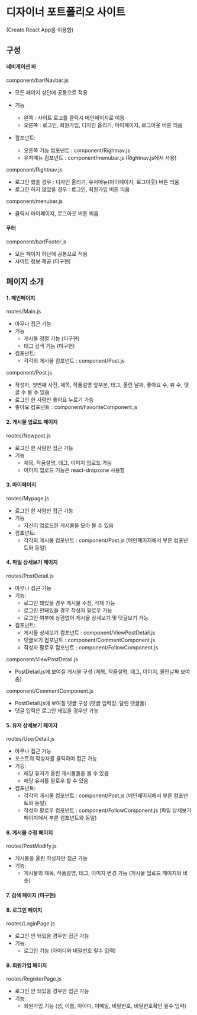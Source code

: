 # 디자이너 포트폴리오 사이트

(Create React App을 이용함)

## 구성

#### 네비게이션 바

component/bar/Navbar.js

- 모든 페이지 상단에 공통으로 적용
- 기능

  - 왼쪽 : 사이트 로고를 클릭시 메인페이지로 이동
  - 오른쪽 : 로그인, 회원가입, 디자인 올리기, 마이페이지, 로그아웃 버튼 띄움

- 컴포넌트:
  - 오른쪽 기능 컴포넌트 : component/Rightnav.js
  - 유저메뉴 컴포넌트 : component/menubar.js (Rightnav.js에서 사용)

component/Rightnav.js

- 로그인 했을 경우 : 디자인 올리기, 유저메뉴(마이페이지, 로그아웃) 버튼 띄움
- 로그인 하지 않았을 경우 : 로그인, 회원가입 버튼 띄움

component/menubar.js

- 클릭시 마이페이지, 로그아웃 버튼 띄움

#### 푸터

component/bar/Footer.js

- 모든 페이지 하단에 공통으로 적용
- 사이트 정보 제공 (미구현)

## 페이지 소개

#### 1. 메인페이지

routes/Main.js

- 아무나 접근 가능
- 기능
  - 게시물 정렬 기능 (미구현)
  - 태그 검색 기능 (미구현)
- 컴포넌트:
  - 각각의 게시물 컴포넌트 : component/Post.js

component/Post.js

- 작성자, 첫번째 사진, 제목, 작품설명 앞부분, 태그, 올린 날짜, 좋아요 수, 뷰 수, 댓글 수 볼 수 있음
- 로그인 한 사람만 좋아요 누르기 가능
- 좋아요 컴포넌트 : component/FavoriteComponent.js

#### 2. 게시물 업로드 페이지

routes/Newpost.js

- 로그인 한 사람만 접근 가능
- 기능
  - 제목, 작품설명, 태그, 이미지 업로드 가능
  - 이미지 업로드 기능은 react-dropzone 사용함

#### 3. 마이페이지

routes/Mypage.js

- 로그인 한 사람만 접근 가능
- 기능
  - 자신이 업로드한 게시물들 모아 볼 수 있음
- 컴포넌트:
  - 각각의 게시물 컴포넌트 : component/Post.js (메인페이지에서 부른 컴포넌트와 동일)

#### 4. 파일 상세보기 페이지

routes/PostDetail.js

- 아무나 접근 가능
- 기능:
  - 로그인 돼있을 경우 게시물 수정, 삭제 가능
  - 로그인 안돼있을 경우 작성자 팔로우 가능
  - 로그인 여부에 상관없이 게시물 상세보기 및 댓글보기 가능
- 컴포넌트:
  - 게시물 상세보기 컴포넌트 : component/ViewPostDetail.js
  - 댓글보기 컴포넌트 : component/CommentComponent.js
  - 작성자 팔로우 컴포넌트 : component/FollowComponent.js

component/ViewPostDetail.js

- PostDetail.js에 보여질 게시물 구성 (제목, 작품설명, 태그, 이미지, 올린날짜 보여줌)

component/CommentComponent.js

- PostDetail.js에 보여질 댓글 구성 (댓글 입력창, 달린 댓글들)
- 댓글 입력은 로그인 돼있을 경우만 가능

#### 5. 유저 상세보기 페이지

routes/UserDetail.js

- 아무나 접근 가능
- 포스트의 작성자를 클릭하여 접근 가능
- 기능:
  - 해당 유저가 올린 게시물들을 볼 수 있음
  - 해당 유저를 팔로우 할 수 있음
- 컴포넌트:
  - 각각의 게시물 컴포넌트 : component/Post.js (메인페이지에서 부른 컴포넌트와 동일)
  - 작성자 팔로우 컴포넌트 : component/FollowComponent.js (파일 상세보기 페이지에서 부른 컴포넌트와 동일)

#### 6. 게시물 수정 페이지

routes/PostModify.js

- 게시물을 올린 작성자만 접근 가능
- 기능:
  - 게시물의 제목, 작품설명, 태그, 이미지 변경 가능 (게시물 업로드 페이지와 비슷)

#### 7. 검색 페이지 (미구현)

#### 8. 로그인 페이지

routes/LoginPage.js

- 로그인 안 돼있을 경우만 접근 가능
- 기능:
  - 로그인 기능 (아이디와 비밀번호 필수 입력)

#### 9. 회원가입 페이지

routes/RegisterPage.js

- 로그인 안 돼있을 경우만 접근 가능
- 기능:
  - 회원가입 기능 (성, 이름, 아이디, 이메일, 비밀번호, 비밀번호확인 필수 입력)
